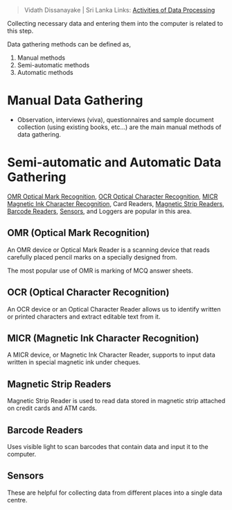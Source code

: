 > Vidath Dissanayake | Sri Lanka
> Links: [Activities of Data Processing](Activities%20of%20Data%20Processing.md)

Collecting necessary data and entering them into the computer is related to this step.

Data gathering methods can be defined as,
1. Manual methods
2. Semi-automatic methods
3. Automatic methods

# Manual Data Gathering

- Observation, interviews (viva), questionnaires and sample document collection (using existing books, etc…) are the main manual methods of data gathering.

# Semi-automatic and Automatic Data Gathering

[OMR Optical Mark Recognition](#OMR%20Optical%20Mark%20Recognition), [OCR Optical Character Recognition](#OCR%20Optical%20Character%20Recognition), [MICR Magnetic Ink Character Recognition](#MICR%20Magnetic%20Ink%20Character%20Recognition), Card Readers, [Magnetic Strip Readers](#Magnetic%20Strip%20Readers), [Barcode Readers](#Barcode%20Readers), [Sensors](#Sensors), and Loggers are popular in this area.

## OMR (Optical Mark Recognition)

An OMR device or Optical Mark Reader is a scanning device that reads carefully placed pencil marks on a specially designed from.

The most popular use of OMR is marking of MCQ answer sheets.

## OCR (Optical Character Recognition)

An OCR device or an Optical Character Reader allows us to identify written or printed characters and extract editable text from it.

## MICR (Magnetic Ink Character Recognition)

A MICR device, or Magnetic Ink Character Reader, supports to input data written in special magnetic ink under cheques.

## Magnetic Strip Readers

Magnetic Strip Reader is used to read data stored in magnetic strip attached on credit cards and ATM cards.

## Barcode Readers

Uses visible light to scan barcodes that contain data and input it to the computer.

## Sensors

These are helpful for collecting data from different places into a single data centre.